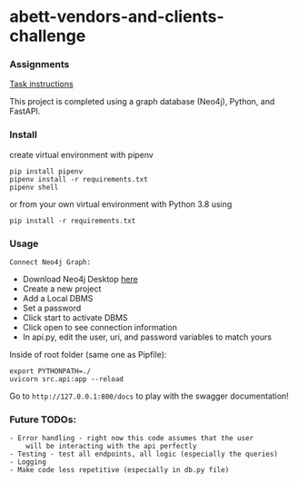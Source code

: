 # abett-vendors-and-clients-challenge

### Assignments

[Task instructions](https://github.com/kellischeuble/abett-vendors-and-clients-challenge/blob/main/CodingDesignChallenge2.pdf)

This project is completed using a graph database (Neo4j), Python, and FastAPI. 

### Install

create virtual environment with pipenv

`pip install pipenv`  
`pipenv install -r requirements.txt`  
`pipenv shell`

or from your own virtual environment with Python 3.8 using

`pip install -r requirements.txt`

### Usage

`Connect Neo4j Graph:`

- Download Neo4j Desktop [here](https://neo4j.com/download/)
- Create a new project
- Add a Local DBMS 
- Set a password 
- Click start to activate DBMS
- Click open to see connection information
- In api.py, edit the user, uri, and password variables to match yours

Inside of root folder (same one as Pipfile):

`export PYTHONPATH=./`  
`uvicorn src.api:app --reload`

Go to 
`http://127.0.0.1:800/docs` to play with the swagger documentation!


### Future TODOs:
```
- Error handling - right now this code assumes that the user
    will be interacting with the api perfectly 
- Testing - test all endpoints, all logic (especially the queries)
- Logging
- Make code less repetitive (especially in db.py file)
```


